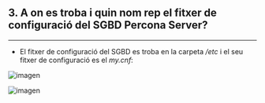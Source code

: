 ## 3.	A on es troba i quin nom rep el fitxer de configuració del SGBD Percona Server? 
***

- El fitxer de configuració del SGBD es troba en la carpeta */etc* i el seu fitxer de configuració es el *my.cnf*: 

![imagen](https://user-images.githubusercontent.com/61557739/154850157-dddd13a2-b36e-4ce9-8702-e414c30a4af1.png)

![imagen](https://user-images.githubusercontent.com/61557739/154850190-4d81c92d-4b82-45d5-90f9-4ff3540d93bd.png)
